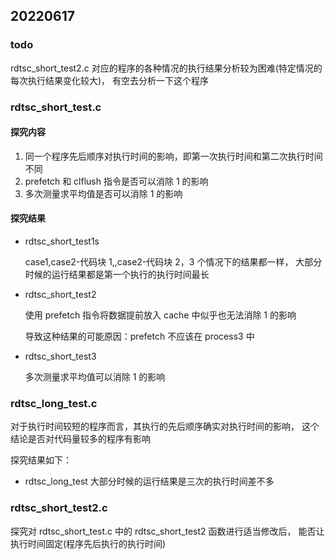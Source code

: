 ## 20220617

### todo

rdtsc_short_test2.c 对应的程序的各种情况的执行结果分析较为困难(特定情况的每次执行结果变化较大)，
有空去分析一下这个程序

### rdtsc_short_test.c

#### 探究内容

1. 同一个程序先后顺序对执行时间的影响，即第一次执行时间和第二次执行时间不同
2. prefetch 和 clflush 指令是否可以消除 1 的影响
3. 多次测量求平均值是否可以消除 1 的影响

#### 探究结果

- rdtsc_short_test1s

  case1,case2-代码块 1,,case2-代码块 2，3 个情况下的结果都一样，
  大部分时候的运行结果都是第一个执行的执行时间最长

- rdtsc_short_test2

  使用 prefetch 指令将数据提前放入 cache 中似乎也无法消除 1 的影响

  导致这种结果的可能原因：prefetch 不应该在 process3 中

- rdtsc_short_test3

  多次测量求平均值可以消除 1 的影响

### rdtsc_long_test.c

对于执行时间较短的程序而言，其执行的先后顺序确实对执行时间的影响，
这个结论是否对代码量较多的程序有影响

探究结果如下：

- rdtsc_long_test
  大部分时候的运行结果是三次的执行时间差不多

### rdtsc_short_test2.c

探究对 rdtsc_short_test.c 中的 rdtsc_short_test2 函数进行适当修改后，
能否让执行时间固定(程序先后执行的执行时间)
